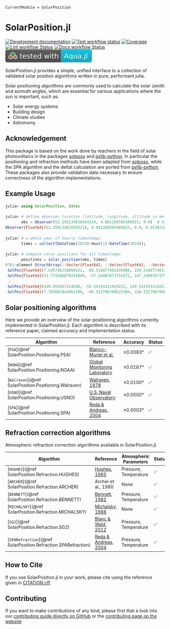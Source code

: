 ```@meta
CurrentModule = SolarPosition
```

# SolarPosition.jl

[![Development documentation](https://img.shields.io/badge/docs-dev-blue.svg)](https://JuliaSolarPV.github.io/SolarPosition.jl/dev)
[![Test workflow status](https://github.com/JuliaSolarPV/SolarPosition.jl/actions/workflows/Test.yml/badge.svg?branch=main)](https://github.com/JuliaSolarPV/SolarPosition.jl/actions/workflows/Test.yml?query=branch%3Amain)
[![Coverage](https://codecov.io/gh/JuliaSolarPV/SolarPosition.jl/branch/main/graph/badge.svg)](https://codecov.io/gh/JuliaSolarPV/SolarPosition.jl)
[![Lint workflow Status](https://github.com/JuliaSolarPV/SolarPosition.jl/actions/workflows/Lint.yml/badge.svg?branch=main)](https://github.com/JuliaSolarPV/SolarPosition.jl/actions/workflows/Lint.yml?query=branch%3Amain)
[![Docs workflow Status](https://github.com/JuliaSolarPV/SolarPosition.jl/actions/workflows/Docs.yml/badge.svg?branch=main)](https://github.com/JuliaSolarPV/SolarPosition.jl/actions/workflows/Docs.yml?query=branch%3Amain)
[![Aqua QA](https://raw.githubusercontent.com/JuliaTesting/Aqua.jl/master/badge.svg)](https://github.com/JuliaTesting/Aqua.jl)

SolarPosition.jl provides a simple, unified interface to a collection of validated solar position
algorithms written in pure, performant julia.

Solar positioning algorithms are commonly used to calculate the solar zenith and
azimuth angles, which are essential for various applications where the sun is important, such as:

- Solar energy systems
- Building design
- Climate studies
- Astronomy

## Acknowledgement

This package is based on the work done by reachers in the field of solar photovoltaics
in the packages [solposx](https://github.com/assessingsolar/solposx) and
[pvlib-python](https://github.com/pvlib/pvlib-python). In particular the positioning and
refraction methods have been adapted from [solposx](https://github.com/assessingsolar/solposx), while
the SPA algorithm and the deltat calculation are ported from [pvlib-python](https://github.com/pvlib/pvlib-python). These packages also provide validation data necessary to ensure
correctness of the algorithm implementations.

## Example Usage

```julia
julia> using SolarPosition, Dates

julia> # define observer location (latitude, longitude, altitude in meters)
       obs = Observer(52.358134610343214, 4.881269505489815, 0.0)  # Van Gogh Museum
Observer{Float64}(52.358134610343214, 4.881269505489815, 0.0, 0.9138218391528874, 0.08519422454799269, 0.7918436055968163, 0.6107239182113582)

julia> # a whole year of hourly timestamps
       times = collect(DateTime(2023):Hour(1):DateTime(2024));

julia> # compute solar positions for all timestamps
       positions = solar_position(obs, times)
8761-element StructArray(::Vector{Float64}, ::Vector{Float64}, ::Vector{Float64}) with eltype SolPos{Float64}:
 SolPos{Float64}(7.645796258008522, -60.516077401435986, 150.51607740143598)
 SolPos{Float64}(33.774266870245846, -57.24907673755472, 147.2490767375547)
 ⋮
 SolPos{Float64}(339.955567224588, -59.54193321925232, 149.54193321925231)
 SolPos{Float64}(7.703667844963789, -60.532796780625304, 150.5327967806253)
```

## Solar positioning algorithms

Here we provide an overview of the solar positioning algorithms currently implemented
in SolarPosition.jl. Each algorithm is described with its reference paper, claimed
accuracy and implementation status.

| Algorithm                                             | Reference                                                                                       | Accuracy | Status |
| ----------------------------------------------------- | ----------------------------------------------------------------------------------------------- | -------- | ------ |
| [`PSA`](@ref SolarPosition.Positioning.PSA)           | [Blanco-Muriel et al.](https://www.sciencedirect.com/science/article/abs/pii/S0038092X00001560) | ±0.0083° | ✅     |
| [`NOAA`](@ref SolarPosition.Positioning.NOAA)         | [Global Monitoring Laboratory](https://gml.noaa.gov/grad/solcalc/calcdetails.html)              | ±0.0167° | ✅     |
| [`Walraven`](@ref SolarPosition.Positioning.Walraven) | [Walraven, 1978](https://doi.org/10.1016/0038-092X(78)90155-X)                                | ±0.0100° | ✅     |
| [`USNO`](@ref SolarPosition.Positioning.USNO)         | [U.S. Naval Observatory](https://aa.usno.navy.mil/faq/sun_approx)                                | ±0.0500° | ✅     |
| [`SPA`](@ref SolarPosition.Positioning.SPA)           | [Reda & Andreas, 2004](https://doi.org/10.1016/j.solener.2003.12.003)                           | ±0.0003° | ✅     |

## Refraction correction algorithms

Atmospheric refraction correction algorithms available in SolarPosition.jl.

| Algorithm                                              | Reference                                                                                        | Atmospheric Parameters | Status |
| ------------------------------------------------------ | ------------------------------------------------------------------------------------------------ | ---------------------- | ------ |
| [`HUGHES`](@ref SolarPosition.Refraction.HUGHES)       | [Hughes, 1985](https://pvpmc.sandia.gov/app/uploads/sites/243/2022/10/Engineering-Astronomy.pdf) | Pressure, Temperature  | ✅     |
| [`ARCHER`](@ref SolarPosition.Refraction.ARCHER)       | Archer et al., 1980                                                                              | None                   | ✅     |
| [`BENNETT`](@ref SolarPosition.Refraction.BENNETT)     | [Bennett, 1982](https://doi.org/10.1017/S0373463300022037)                                       | Pressure, Temperature  | ✅     |
| [`MICHALSKY`](@ref SolarPosition.Refraction.MICHALSKY) | [Michalsky, 1988](https://doi.org/10.1016/0038-092X(88)90045-X)                                | None                   | ✅     |
| [`SG2`](@ref SolarPosition.Refraction.SG2)             | [Blanc & Wald, 2012](https://doi.org/10.1016/j.solener.2012.07.018)                              | Pressure, Temperature  | ✅     |
| [`SPARefraction`](@ref SolarPosition.Refraction.SPARefraction)             | [Reda & Andreas, 2004](https://doi.org/10.1016/j.solener.2003.12.003)                            | Pressure, Temperature  | ✅     |

## How to Cite

If you use SolarPosition.jl in your work, please cite using the reference given in [CITATION.cff](https://github.com/JuliaSolarPV/SolarPosition.jl/blob/main/CITATION.cff).

## Contributing

If you want to make contributions of any kind, please first that a look into our [contributing guide directly on GitHub](https://github.com/JuliaSolarPV/SolarPosition.jl/blob/main/docs/src/contributing.md) or the [contributing page on the website](https://JuliaSolarPV.github.io/SolarPosition.jl/dev/contributing/)
